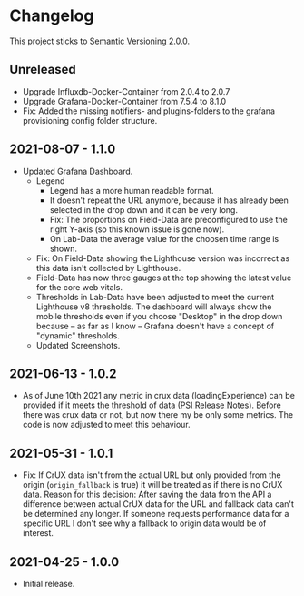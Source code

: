 # Changelog

This project sticks to [Semantic Versioning 2.0.0](https://semver.org/spec/v2.0.0.html).

## Unreleased

- Upgrade Influxdb-Docker-Container from 2.0.4 to 2.0.7
- Upgrade Grafana-Docker-Container from 7.5.4 to 8.1.0
- Fix: Added the missing notifiers- and plugins-folders to the grafana provisioning config folder structure.

## 2021-08-07 - 1.1.0

- Updated Grafana Dashboard.
  - Legend
    - Legend has a more human readable format.
    - It doesn't repeat the URL anymore, because it has already been selected in the drop down and it can be very long.
    - Fix: The proportions on Field-Data are preconfigured to use the right Y-axis (so this known issue is gone now).
    - On Lab-Data the average value for the choosen time range is shown.
  - Fix: On Field-Data showing the Lighthouse version was incorrect as this data isn't collected by Lighthouse.
  - Field-Data has now three gauges at the top showing the latest value for the core web vitals.
  - Thresholds in Lab-Data have been adjusted to meet the current Lighthouse v8 thresholds. The dashboard will always show the mobile thresholds even if you choose "Desktop" in the drop down because – as far as I know – Grafana doesn't have a concept of "dynamic" thresholds.
  - Updated Screenshots.

## 2021-06-13 - 1.0.2

- As of June 10th 2021 any metric in crux data (loadingExperience) can be
  provided if it meets the threshold of data ([PSI Release Notes](https://developers.google.com/speed/docs/insights/release_notes)). Before there was crux data or not, but
  now there my be only some metrics. The code is now adjusted to meet this
  behaviour.

## 2021-05-31 - 1.0.1

- Fix: If CrUX data isn't from the actual URL but only provided from the
  origin (`origin_fallback` is true) it will be treated as if there is no
  CrUX data.
  Reason for this decision: After saving the data from the API a difference
  between actual CrUX data for the URL and fallback data can't be determined
  any longer. If someone requests performance data for a specific URL I don't
  see why a fallback to origin data would be of interest.

## 2021-04-25 - 1.0.0

- Initial release.
